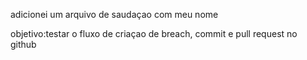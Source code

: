 adicionei um arquivo de saudaçao com meu nome 

objetivo:testar o fluxo de criaçao de breach, commit e pull request no github
